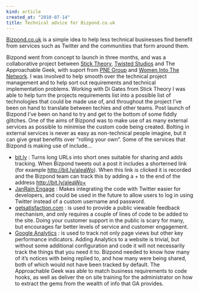 ```yaml
---
kind: article
created_at: "2010-07-14"
title: Technical advice for Bizpond.co.uk
---
```

[Bizpond.co.uk](http://www.bizpond.co.uk/) is a simple idea to help less technical businesses find benefit from services such as Twitter and the communities that form around them.

Bizpond went from concept to launch in three months, and was a collaborative project between [Stick Theory](http://www.sticktheory.co.uk/), [Twisted Studios](http://www.twisted-studio.com/) and The Approachable Geek, with suport from [PNE Group](http://www.pne.org/) and [Women Into The Network](http://www.womenintothenetwork.co.uk/). I was involved to help smooth over the technical project management and to help sort out requirements and technical implementation problems.
Working with Di Gates from Stick Theory I was able to help turn the projects requirements list into a possible list of technologies that could be made use of, and throughout the project I’ve been on hand to translate between techies and other teams. Post launch of Bizpond I’ve been on hand to try and get to the bottom of some fiddly glitches.
One of the aims of Bizpond was to make use of as many external services as possible to minimise the custom code being created. Bolting in external services is never as easy as non-technical people imagine, but it can give great benefits over “rolling your own”. Some of the services that Bizpond is making use of include…

* [bit.ly](bitly.com) : Turns long URLs into short ones suitable for sharing and adds tracking. When Bizpond tweets out a post it includes a shorterned link (for example http://bit.ly/aIeaWo). When this link is clicked it is recorded and the Bizpond team can track this by adding a + to the end of the address http://bit.ly/aIeaWo+
* [JanRain Engage](http://www.janrain.com/products/engage) : Makes integrating the code with Twitter easier for developers, and could be used in the future to allow users to log in using Twitter instead of a custom username and password.
* [getsatisfaction.com](http://getsatisfaction.com/) : is used to provide a public viewable feedback mechanism, and only requires a couple of lines of code to be added to the site. Doing your customer support in the public is scary for many, but encourages far better levels of service and customer engagement.
* [Google Analytics](http://analytics.google.com/) : is used to track not only page views but other key performance indicators. Adding Analytics to a website is trivial, but without some additional configuration and code it will not necessarily track the things that you need it to. Bizpond needed to know how many of it’s notices with being replied to, and how many were being shared, both of which would not have been tracked by default. The Approachable Geek was able to match business requirements to code hooks, as well as deliver the on site training for the administrator on how to extract the gems from the wealth of info that GA provides.